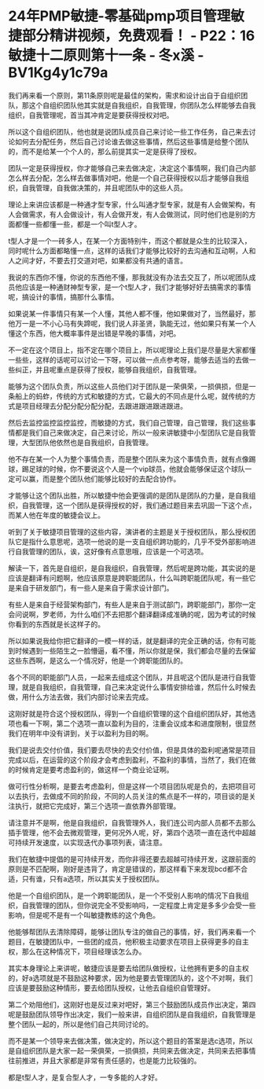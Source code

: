 # 24年PMP敏捷-零基础pmp项目管理敏捷部分精讲视频，免费观看！ - P22：16敏捷十二原则第十一条 - 冬x溪 - BV1Kg4y1c79a

我们再来看一个原则，第11条原则呢是最佳的架构，需求和设计出自于自组织团队，那这个自组织团队他其实就是自我组织，自我管理，你团队怎么样能够去自我组织，自我管理呢，首当其冲肯定是要获得授权对吧。

所以这个自组织团队，他也就是说团队成员自己来讨论一些工作任务，自己来去讨论如何去分配任务，然后自己讨论谁去做这些事情，然后这些事情是给整个团队的，而不是给某一个个人的，那么前提其实一定是获得了授权。

团队一定是获得授权，你才能够自己来去做决定，决定这个事情啊，我们自己内部怎么样去分配，怎么样去做事情对吧，他是一个自己获得授权以后才能够自我组织，自我管理，自我做决策的，并且呢团队中的这些人员。

理论上来讲应该都是一种通才型专家，什么叫通才型专家，就是有人会做架构，有人会做需求，有人会做设计，有人会做开发，有人会做测试，同时他们也是别的方面都懂一些都懂一些，都是一个叫t型人才。

t型人才是一个一砖多人，在某一个方面特别牛，而这个都就是众生的比较深入，同时呢什么方面都略懂一点，这样的话我们才能够比较好的去沟通和互动啊，人和人之间才好，不要去打交道对吧，如果都没有共通的语言。

我说的东西你不懂，你说的东西他不懂，那我就没有办法去交互了，所以呢团队成员他应该是一种通财神型专家，是一个t型人才，我们才能够好好去搞需求的事情呢，搞设计的事情，搞那什么事情。

如果说某一件事情只有某一个人懂，其他人都不懂，他如果做对了，当然最好，那他万一是一不小心马有失蹄呢，我们说人非圣贤，孰能无过，他如果只有某一个人懂这个东西，他大概率事件是出错是早晚的事情，对吧。

不一定在这个项目上，指不定在哪个项目上，所以呢理论上我们是尽量是大家都懂一些些，这样的话呢可以讨论一下呀，可以做一点点参考呀，能够去适当的去做一些纠正，并且呢重点是获得了授权，能够自我组织，自我管理。

能够为这个团队负责，所以这些人员他们对于团队是一荣俱荣，一损俱损，但是一条船上的蚂蚱，传统的方式和敏捷的方式，它最大的不同点是什么呢，就传统的方式是项目经理去分配分配分配分配，去跟进跟进跟进跟进。

然后去监控监控监控监控，而敏捷的方式，我们自己管理，自己管理，我们这些事情都是我们自己来做决定，自己来讨论，所以一般来讲敏捷中小型团队它是自我管理，大型团队他依然也是自我组织，自我管理。

他不存在某一个人为整个事情负责，而是整个团队来为这个事情负责，就有点像踢球，踢足球的时候，你不要说这个人是一个vip球员，他就会能够保证这个球队一定可以赢，而是整个团队他们能够比较好的去配合协作。

才能够让这个团队出胜，所以敏捷中他会更强调的是团队是团队的力量，是自我组织，自我管理，这一个团队是获得授权的好，我们通过题目来去巩固一下这个点，而某人他在年度的敏捷会议上。

听到了关于敏捷项目管理的这些内容，演讲者的主题是关于授权团队，那么授权团队它是指什么意思呢，选项一他说的是一支自组织跨功能的，几乎不受外部影响进行自我管理的团队，诶，这好像有点意思哦，应该是一个可选项。

解读一下，首先是自组织，是自我组织，自我管理，然后呢是跨功能，其实说的是应该是翻译有问题啊，他应该原意是跨职能团队，什么叫跨职能团队呢，有一些它是来自于研发部门，有一些人是来自于需求设计部门。

有些人是来自于经营架构部门，有些人是来自于测试部门，跨职能部门，那你一定会问说啊，罗老师，为什么咱们不去把那个翻译翻译成准确的呢，因为考试的时候你看到的东西就是长这样子的。

所以如果说我给你把它翻译的一模一样的话，就是翻译的完全正确的话，你有可能到时候遇到一些陌生之一脸懵逼，看不懂，所以你就是保，我们都会尽量的去保留这些东西啊，是这么一个情况好，他是一个跨职能团队的。

各个不同的职能部门人员，一起来去组成这个团队，并且呢这个团队是进行自我管理，就是自我组织，自我管理，自己来决定说什么事情安排给谁，然后什么时候去做，用什么方法去做，我们内部讨论来去完成。

这刚好就是符合这个授权团队，得到一个自组织管理的这个自组织团队好，其他选项也看一下啊，第二个选项一直以盈利为目的，注重会议成本和进度限制，很显然我们在明年中没有讲到，关于以盈利为目的啊。

我们是说去交付价值，我们要去尽快的去交付价值，但是具体的盈利呢通常是项目完成以后，在运营的这个阶段才会考虑到盈利，不盈利的事情，当然了，我们在做的时候肯定是要考虑盈利的，做这样一个商业论证啊。

做可行性分析啊，是要去考虑盈利，但是这样一个项目团队呢是负的，去把项目可以去执行，去做成不同的阶段，不同的人员关注的焦点是不一样的，项目谈的是关注执行，就把它完成好，第三个选项一直依靠外部管理。

请注意并不是啊，他是自我组织，自我管理外人，我们连公司内部人员都不去那么插手管理，他不会去微观管理，更何况外人呢，好，第四个选项一直在迭代中超越可持续开发速度，以实现迭代办事项列表，请注意。

我们在敏捷中提倡的是可持续开发，而你非得还要去超越可持续开发，这跟前面的原则是不匹配啊，刚好是违背了，肯定是错误的，那这样看下来发现bcd都不合适，只有谁，只有a选项，所以其实关于授权团队。

他是一个自组织团队，是一个跨职能团队，是一个不受别人影响的情况下自我组织，自我管理的团队，但你说完全不受影响吗，一定程度上肯定是多多少会受一些影响，但是呢不是有一个叫敏捷教练的这个角色。

他能够帮团队去清除障碍，能够让团队专注的做自己的事情，好，我们再来看一个题目，在敏捷团队中，一些团的成员，他积极主动要求在项目上获得更多的自主权，那么在这种情况下，项目经理该怎么办。

其实本身理论上来讲呢，敏捷应该是要去给团队做授权，让他拥有更多的自主权的，好a选项就是不鼓励这种要求，因为他是要去管理团队的，这个不对啊，我们应该是要鼓励这种情形，要去给团队授权，让他去自组织自管理好。

第二个劝阻他们，这刚好也是反过来对吧好，第三个鼓励团队成员作出决定，第四呢是鼓励团队领导作出决定，我们一般来讲，自组织团队是自我组织，自我管理是整个团队一起的，所以是他们自己共同讨论的。

而不是某一个领导来去做决策，做决定的，所以这个题目的答案是选c选项，所以是自组织团队是大家一起一荣俱荣，一损俱损，共同来去做决定，共同来去把事情往前推进，并且大家都是非常有责任感的，也是能力比较强的。

都是t型人才，是复合型人才，一专多能的人才好。